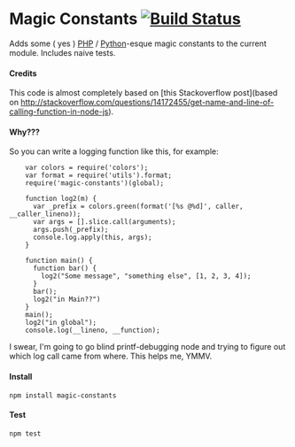 # Magic Constants [![Build Status](https://travis-ci.org/canuckistani/node-magic-constants.png)](https://travis-ci.org/canuckistani/node-magic-constants)

Adds some ( yes ) [PHP](http://php.net/manual/en/language.constants.predefined.php) / [Python](http://docs.python.org/library/inspect.html)-esque magic constants to the current module. Includes naive tests.

#### Credits

This code is almost completely based on [this Stackoverflow post](based on http://stackoverflow.com/questions/14172455/get-name-and-line-of-calling-function-in-node-js).

#### Why???

So you can write a logging function like this, for example:

        var colors = require('colors');
        var format = require('utils').format;
        require('magic-constants')(global);

        function log2(m) {
          var _prefix = colors.green(format('[%s @%d]', caller, __caller_lineno));
          var args = [].slice.call(arguments);
          args.push(_prefix);
          console.log.apply(this, args);
        }

        function main() {
          function bar() {
            log2("Some message", "something else", [1, 2, 3, 4]);
          }
          bar();
          log2("in Main??")
        }
        main();
        log2("in global");
        console.log(__lineno, __function);

I swear, I'm going to go blind printf-debugging node and trying to figure out which log call came from where. This helps me, YMMV.

#### Install

`npm install magic-constants`

#### Test

`npm test`
